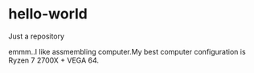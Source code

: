 # hello-world
Just a repository

emmm..I like assmembling computer.My best computer configuration is Ryzen 7 2700X + VEGA 64.
